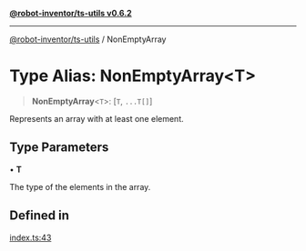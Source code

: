 [**@robot-inventor/ts-utils v0.6.2**](../README.md)

***

[@robot-inventor/ts-utils](../README.md) / NonEmptyArray

# Type Alias: NonEmptyArray\<T\>

> **NonEmptyArray**\<`T`\>: [`T`, `...T[]`]

Represents an array with at least one element.

## Type Parameters

• **T**

The type of the elements in the array.

## Defined in

[index.ts:43](https://github.com/Robot-Inventor/ts-utils/blob/3436114e22e41a691f90444f31cbf897b04906b5/src/index.ts#L43)
